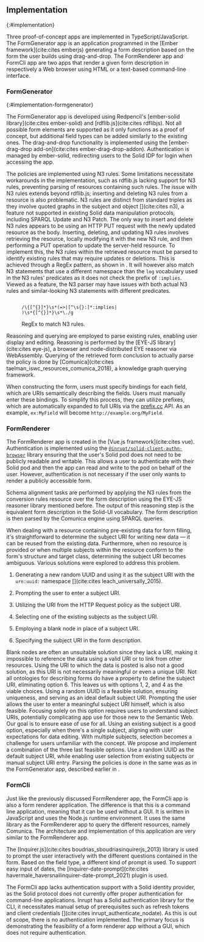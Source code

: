 ## Implementation
{:#implementation}

Three proof-of-concept apps are implemented in TypeScript/JavaScript.
The FormGenerator app is an application programmed in the [Ember framework](cite:cites emberjs) generating a form description based on the form the user builds using drag-and-drop.
The FormRenderer app and FormCli app are two apps that render a given form description in respectively a Web browser using HTML or a text-based command-line interface.

### FormGenerator
{:#implementation-formgenerator}

The FormGenerator app is developed using Redpencil's [ember-solid library](cite:cites ember-solid) and [rdflib.js](cite:cites rdflibjs).
Not all possible form elements are supported as it only functions as a proof of concept, but additional field types can be added similarly to the existing ones.
The drag-and-drop functionality is implemented using the [ember-drag-drop add-on](cite:cites ember-drag-drop-addon).
Authentication is managed by ember-solid, redirecting users to the Solid IDP for login when accessing the app.

The policies are implemented using N3 rules.
Some limitations necessitate workarounds in the implementation, such as rdflib.js lacking support for N3 rules, preventing parsing of resources containing such rules.
The issue with N3 rules extends beyond rdflib.js; inserting and deleting N3 rules from a resource is also problematic.
N3 rules are distinct from standard triples as they involve quoted graphs in the subject and object [](cite:cites n3), a feature not supported in existing Solid data manipulation protocols, including SPARQL Update and N3 Patch.
The only way to insert and delete N3 rules appears to be using an HTTP PUT request with the newly updated resource as the body.
Inserting, deleting, and updating N3 rules involves retrieving the resource, locally modifying it with the new N3 rule, and then performing a PUT operation to update the server-held resource.
To implement this, the N3 rules within the retrieved resource must be parsed to identify existing rules that may require updates or deletions.
This is achieved through a RegEx pattern, as shown in [](#lst:match-n3-rules-regex).
It will however also match N3 statements that use a different namespace than the `log` vocabulary used in the N3 rules' predicates as it does not check the prefix of `:implies`.
Viewed as a feature, the N3 parser may have issues with both actual N3 rules and similar-looking N3 statements with different predicates.

<figure id="lst:match-n3-rules-regex" class="listing">
<pre><code>
/\{[^{}]*}\s*(=>|[^\s{}:]*:implies|
<http:\/\/www.w3.org\/2000\/10\/swap\/log#implies>)\s*{[^{}]*}\s*\./g
</code></pre>
<figcaption markdown="block">
RegEx to match N3 rules.
</figcaption>
</figure>

Reasoning and querying are employed to parse existing rules, enabling user display and editing.
Reasoning is performed by the [EYE-JS library](cite:cites eye-js), a browser and node-distributed EYE reasoner via WebAssembly.
Querying of the retrieved form conclusion to actually parse the policy is done by [Comunica](cite:cites taelman_iswc_resources_comunica_2018), a knowledge graph querying framework.

When constructing the form, users must specify bindings for each field, which are URIs semantically describing the fields.
Users must manually enter these bindings. To simplify this process, they can utilize prefixes, which are automatically expanded to full URIs via the [prefix.cc](https://prefix.cc) API.
As an example, `ex:MyField` will become `http://example.org/MyField`.


### FormRenderer

The FormRenderer app is created in the [Vue.js framework](cite:cites vue).
Authentication is implemented using the [`@inrupt/solid-client-authn-browser`](https://www.npmjs.com/package/@inrupt/solid-client-authn-browser) library ensuring that the user's Solid pod does not need to be publicly readable and writable.
This allows a user to authenticate with their Solid pod and then the app can read and write to the pod on behalf of the user.
However, authentication is not necessary if the user only wants to render a publicly accessible form.

Schema alignment tasks are performed by applying the N3 rules from the conversion rules resource over the form description using the EYE-JS reasoner library mentioned before.
The output of this reasoning step is the equivalent form description in the Solid-UI vocabulary.
The form description is then parsed by the Comunica engine using SPARQL queries.

When dealing with a resource containing pre-existing data for form filling, it's straightforward to determine the subject URI for writing new data — it can be reused from the existing data.
Furthermore, when no resource is provided or when multiple subjects within the resource conform to the form's structure and target class, determining the subject URI becomes ambiguous.
Various solutions were explored to address this problem.

1. Generating a new random UUID and using it as the subject URI with the `urn:uuid:` namespace [](cite:cites leach_universally_2015).

2. Prompting the user to enter a subject URI.

3. Utilizing the URI from the HTTP Request policy as the subject URI.

4. Selecting one of the existing subjects as the subject URI.

5. Employing a blank node in place of a subject URI.

6. Specifying the subject URI in the form description.

Blank nodes are often an unsuitable solution since they lack a URI, making it impossible to reference the data using a valid URI or to link from other resources.
Using the URI to which the data is posted is also not a good solution, as this URI is not necessarily meaningful or even a unique URI.
Not all ontologies for describing forms do have a property to define the subject URI, eliminating option 6.
This leaves us with options 1, 2, and 4 as the viable choices.
Using a random UUID is a feasible solution, ensuring uniqueness, and serving as an ideal default subject URI.
Prompting the user allows the user to enter a meaningful subject URI himself, which is also feasible.
Focusing solely on this option requires users to understand subject URIs, potentially complicating app use for those new to the Semantic Web. Our goal is to ensure ease of use for all.
Using an existing subject is a good option, especially when there's a single subject, aligning with user expectations for data editing.
With multiple subjects, selection becomes a challenge for users unfamiliar with the concept.
We propose and implement a combination of the three last feasible options.
Use a random UUID as the default subject URI, while enabling user selection from existing subjects or manual subject URI entry.
Parsing the policies is done in the same was as in the FormGenerator app, described earlier in [](#implementation-formgenerator).

### FormCli

Just like the previously discussed FormRenderer app, the FormCli app is also a form renderer application.
The difference is that this is a command line application, meaning that it can be used without a GUI.
It is written in JavaScript and uses the Node.js runtime environment.
It uses the same library as the FormRenderer app to query the different resources, namely Comunica.
The architecture and implementation of this application are very similar to the FormRenderer app.

The [Inquirer.js](cite:cites boudrias_sboudriasinquirerjs_2013) library is used to prompt the user interactively with the different questions contained in the form.
Based on the field type, a different kind of prompt is used.
To support easy input of dates, the [inquirer-date-prompt](cite:cites havermale_haversnailinquirer-date-prompt_2021) plugin is used.

The FormCli app lacks authentication support with a Solid identity provider, as the Solid protocol does not currently offer proper authentication for command-line applications.
Inrupt has a Solid authentication library for the CLI, it necessitates manual setup of prerequisites such as refresh tokens and client credentials [](cite:cites inrupt_authenticate_nodate).
As this is out of scope, there is no authentication implemented.
The primary focus is demonstrating the feasibility of a form renderer app without a GUI, which does not require authentication.
